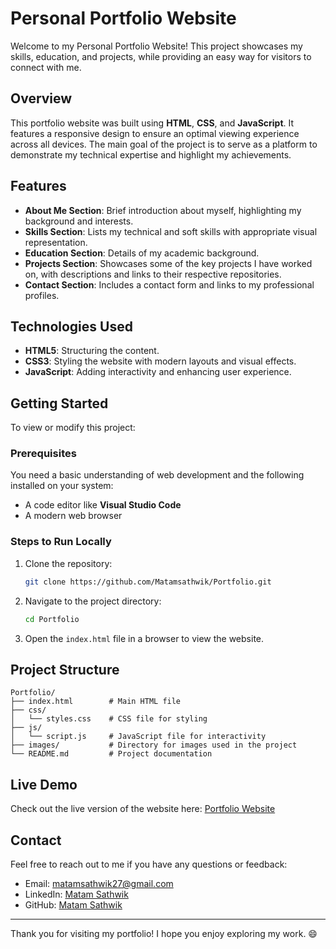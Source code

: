 # Personal Portfolio Website

Welcome to my Personal Portfolio Website! This project showcases my skills, education, and projects, while providing an easy way for visitors to connect with me.

## Overview
This portfolio website was built using **HTML**, **CSS**, and **JavaScript**. It features a responsive design to ensure an optimal viewing experience across all devices. The main goal of the project is to serve as a platform to demonstrate my technical expertise and highlight my achievements.

## Features
- **About Me Section**: Brief introduction about myself, highlighting my background and interests.
- **Skills Section**: Lists my technical and soft skills with appropriate visual representation.
- **Education Section**: Details of my academic background.
- **Projects Section**: Showcases some of the key projects I have worked on, with descriptions and links to their respective repositories.
- **Contact Section**: Includes a contact form and links to my professional profiles.

## Technologies Used
- **HTML5**: Structuring the content.
- **CSS3**: Styling the website with modern layouts and visual effects.
- **JavaScript**: Adding interactivity and enhancing user experience.

## Getting Started
To view or modify this project:

### Prerequisites
You need a basic understanding of web development and the following installed on your system:
- A code editor like **Visual Studio Code**
- A modern web browser

### Steps to Run Locally
1. Clone the repository:
   ```bash
   git clone https://github.com/Matamsathwik/Portfolio.git
   ```
2. Navigate to the project directory:
   ```bash
   cd Portfolio
   ```
3. Open the `index.html` file in a browser to view the website.

## Project Structure
```
Portfolio/
├── index.html        # Main HTML file
├── css/
│   └── styles.css    # CSS file for styling
├── js/
│   └── script.js     # JavaScript file for interactivity
├── images/           # Directory for images used in the project
└── README.md         # Project documentation
```

## Live Demo
Check out the live version of the website here: [Portfolio Website](https://matamsathwik.github.io/Portfolio)

## Contact
Feel free to reach out to me if you have any questions or feedback:

- Email: [matamsathwik27@gmail.com](mailto:matamsathwik27@gmail.com)
- LinkedIn: [Matam Sathwik](https://linkedin.com/in/your-profile)
- GitHub: [Matam Sathwik](https://github.com/Matamsathwik)

---

Thank you for visiting my portfolio! I hope you enjoy exploring my work. 😄

